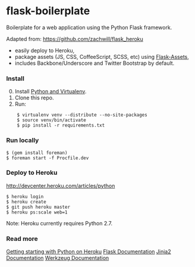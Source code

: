 # flask-boilerplate

Boilerplate for a web application using the Python Flask framework.

Adapted from:
https://github.com/zachwill/flask_heroku

 * easily deploy to Heroku,
 * package assets (JS, CSS, CoffeeScript, SCSS, etc) using [Flask-Assets](http://flask-assets.readthedocs.org/en/latest/index.html),
 * includes Backbone/Underscore and Twitter Bootstrap by default.


### Install

0. Install [Python and Virtualenv](http://install.python-guide.org/).
1. Clone this repo.
2. Run:

```
    $ virtualenv venv --distribute --no-site-packages
    $ source venv/bin/activate
    $ pip install -r requirements.txt
```


### Run locally

```
$ (gem install foreman)
$ foreman start -f Procfile.dev
```


### Deploy to Heroku

http://devcenter.heroku.com/articles/python

```
$ heroku login
$ heroku create
$ git push heroku master
$ heroku ps:scale web=1
```

Note: Heroku currently requires Python 2.7.


### Read more

[Getting starting with Python on Heroku](https://devcenter.heroku.com/articles/python)
[Flask Documentation](http://flask.pocoo.org/docs/)
[Jinja2 Documentation](http://jinja.pocoo.org/2/documentation/)
[Werkzeug Documentation](http://werkzeug.pocoo.org/documentation/)
